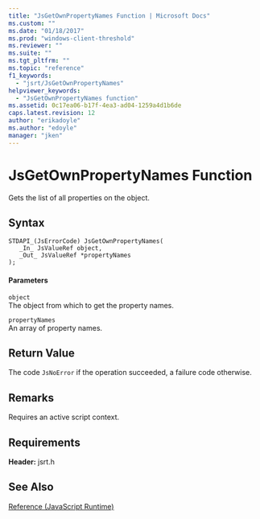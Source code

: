 ```yaml
---
title: "JsGetOwnPropertyNames Function | Microsoft Docs"
ms.custom: ""
ms.date: "01/18/2017"
ms.prod: "windows-client-threshold"
ms.reviewer: ""
ms.suite: ""
ms.tgt_pltfrm: ""
ms.topic: "reference"
f1_keywords: 
  - "jsrt/JsGetOwnPropertyNames"
helpviewer_keywords: 
  - "JsGetOwnPropertyNames function"
ms.assetid: 0c17ea06-b17f-4ea3-ad04-1259a4d1b6de
caps.latest.revision: 12
author: "erikadoyle"
ms.author: "edoyle"
manager: "jken"
---
```

# JsGetOwnPropertyNames Function
Gets the list of all properties on the object.  
  
## Syntax  
  
```  
STDAPI_(JsErrorCode) JsGetOwnPropertyNames(  
   _In_ JsValueRef object,  
   _Out_ JsValueRef *propertyNames  
);  
```  
  
#### Parameters  
 `object`  
 The object from which to get the property names.  
  
 `propertyNames`  
 An array of property names.  
  
## Return Value  
 The code `JsNoError` if the operation succeeded, a failure code otherwise.  
  
## Remarks  
 Requires an active script context.  
  
## Requirements  
 **Header:** jsrt.h  
  
## See Also  
 [Reference (JavaScript Runtime)](../chakra-hosting/reference-javascript-runtime.md)